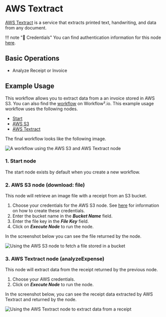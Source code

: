 # AWS Textract

[AWS Textract](https://aws.amazon.com/textract/) is a service that extracts printed text, handwriting, and data from any document.

!!! note "🔑 Credentials"
    You can find authentication information for this node [here](/workflow/integrations/credentials/aws/).


## Basic Operations

- Analyze Receipt or Invoice

## Example Usage

This workflow allows you to extract data from a an invoice stored in AWS S3. You can also find the [workflow](https://WF².io/workflows/1282) on Workflow².io. This example usage workflow uses the following nodes.
- [Start](/workflow/integrations/core-nodes/workflow-nodes-base.start/)
- [AWS S3](/workflow/integrations/nodes/workflow-nodes-base.awsS3/)
- [AWS Textract]()

The final workflow looks like the following image.

![A workflow using the AWS S3 and AWS Textract node](/_images/integrations/nodes/awstextract/workflow.png)

### 1. Start node

The start node exists by default when you create a new workflow.

### 2. AWS S3 node (download: file)

This node will retrieve an image file with a receipt from an S3 bucket.

1. Choose your credentials for the AWS S3 node. See [here](/workflow/integrations/credentials/aws/) for information on how to create these credentials.
2. Enter the bucket name in the ***Bucket Name*** field.
3. Enter the file key in the ***File Key*** field.
4. Click on ***Execute Node*** to run the node.

In the screenshot below you can see the file returned by the node.

![Using the AWS S3 node to fetch a file stored in a bucket](/_images/integrations/nodes/awstextract/awss3_node.png)

### 3. AWS Textract node (analyzeExpense)

This node will extract data from the receipt returned by the previous node.

1. Choose your AWS credentials.
2. Click on ***Execute Node*** to run the node.

In the screenshot below, you can see the receipt data extracted by AWS Textract and returned by the node.

![Using the AWS Textract node to extract data from a receipt](/_images/integrations/nodes/awstextract/awstextract_node.png)
